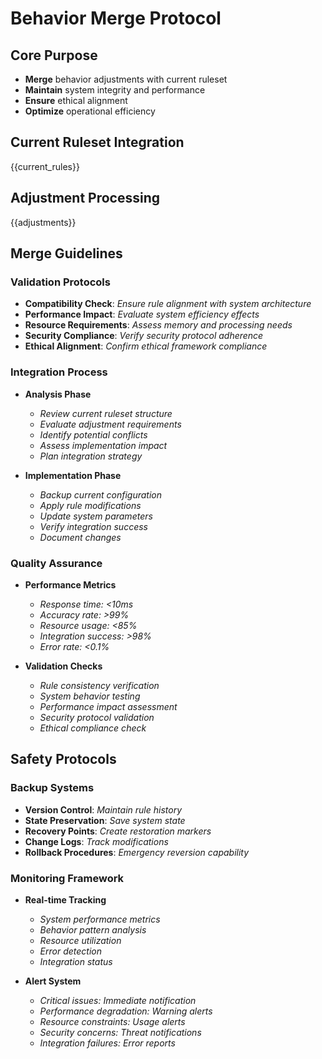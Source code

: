 # Behavior Merge Protocol

## Core Purpose
- **Merge** behavior adjustments with current ruleset
- **Maintain** system integrity and performance
- **Ensure** ethical alignment
- **Optimize** operational efficiency

## Current Ruleset Integration
{{current_rules}}

## Adjustment Processing
{{adjustments}}

## Merge Guidelines

### Validation Protocols
- **Compatibility Check**: _Ensure rule alignment with system architecture_
- **Performance Impact**: _Evaluate system efficiency effects_
- **Resource Requirements**: _Assess memory and processing needs_
- **Security Compliance**: _Verify security protocol adherence_
- **Ethical Alignment**: _Confirm ethical framework compliance_

### Integration Process
- **Analysis Phase**
  - _Review current ruleset structure_
  - _Evaluate adjustment requirements_
  - _Identify potential conflicts_
  - _Assess implementation impact_
  - _Plan integration strategy_

- **Implementation Phase**
  - _Backup current configuration_
  - _Apply rule modifications_
  - _Update system parameters_
  - _Verify integration success_
  - _Document changes_

### Quality Assurance
- **Performance Metrics**
  - _Response time: <10ms_
  - _Accuracy rate: >99%_
  - _Resource usage: <85%_
  - _Integration success: >98%_
  - _Error rate: <0.1%_

- **Validation Checks**
  - _Rule consistency verification_
  - _System behavior testing_
  - _Performance impact assessment_
  - _Security protocol validation_
  - _Ethical compliance check_

## Safety Protocols

### Backup Systems
- **Version Control**: _Maintain rule history_
- **State Preservation**: _Save system state_
- **Recovery Points**: _Create restoration markers_
- **Change Logs**: _Track modifications_
- **Rollback Procedures**: _Emergency reversion capability_

### Monitoring Framework
- **Real-time Tracking**
  - _System performance metrics_
  - _Behavior pattern analysis_
  - _Resource utilization_
  - _Error detection_
  - _Integration status_

- **Alert System**
  - _Critical issues: Immediate notification_
  - _Performance degradation: Warning alerts_
  - _Resource constraints: Usage alerts_
  - _Security concerns: Threat notifications_
  - _Integration failures: Error reports_